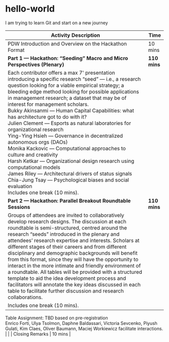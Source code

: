 # hello-world
I am trying to learn Git and start on a new journey


| Activity Description                                                                                                                          | Time     |
|-----------------------------------------------------------------------------------------------------------------------------------------------|----------|
| PDW Introduction and Overview on the Hackathon Format                                                                                          | 10 mins  |
| **Part 1 — Hackathon: “Seeding” Macro and Micro Perspectives (Plenary)**                                                                           | **110 mins** |
| Each contributor offers a max 7' presentation introducing a specific research “seed” — i.e., a research question looking for a viable empirical strategy; a bleeding edge method looking for possible applications in management research; a dataset that may be of interest for management scholars.<br />Bukky Akinsanmi — Human Capital Capabilities: what has architecture got to do with it?<br />Julien Clement — Esports as natural laboratories for organizational research<br />Ying-Ying Hsieh — Governance in decentralized autonomous orgs (DAOs)<br />Monika Kackovic — Computational approaches to culture and creativity<br />Harsh Ketkar — Organizational design research using computational models<br />James Riley — Architectural drivers of status signals<br />Chia-Jung Tsay — Psychological biases and social evaluation<br />Includes one break (10 mins). | |
| **Part 2 — Hackathon: Parallel Breakout Roundtable Sessions**                                                                                     | **110 mins** |
| Groups of attendees are invited to collaboratively develop research designs. The discussion at each roundtable is semi-structured, centred around the research “seeds” introduced in the plenary and attendees’ research expertise and interests. Scholars at different stages of their careers and from different disciplinary and demographic backgrounds will benefit from this format, since they will have the opportunity to interact in the more intimate and friendly environment of a roundtable. All tables will be provided with a structured template to aid the idea development process and facilitators will annotate the key ideas discussed in each table to facilitate further discussion and research collaborations. 
Includes one break (10 mins). | |
Table Assignment: TBD based on pre-registration                                                                                                 
Enrico Forti, Ulya Tsolmon, Daphne Baldassari, Victoria Sevcenko, Piyush Gulati, Kim Claes, Oliver Baumann, Maciej Workiewicz facilitate interactions. | |
| Closing Remarks                                                                                                                               | 10 mins  |
